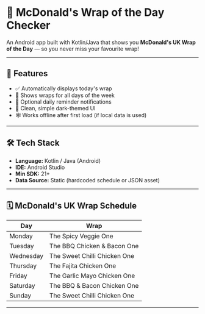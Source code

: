 # 🌯 McDonald's Wrap of the Day Checker

An Android app built with Kotlin/Java that shows you **McDonald's UK Wrap of the Day** — so you never miss your favourite wrap!

---

## 📱 Features

- ✅ Automatically displays today's wrap
- 📆 Shows wraps for all days of the week
- 🔔 Optional daily reminder notifications
- 🌙 Clean, simple dark-themed UI
- 🕸️ Works offline after first load (if local data is used)

---

## 🛠️ Tech Stack

- **Language:** Kotlin / Java (Android)
- **IDE:** Android Studio
- **Min SDK:** 21+
- **Data Source:** Static (hardcoded schedule or JSON asset)

---

## 🗓️ McDonald's UK Wrap Schedule

| Day       | Wrap                          |
|-----------|-------------------------------|
| Monday    | The Spicy Veggie One          |
| Tuesday   | The BBQ Chicken & Bacon One   |
| Wednesday | The Sweet Chilli Chicken One  |
| Thursday  | The Fajita Chicken One        |
| Friday    | The Garlic Mayo Chicken One   |
| Saturday  | The BBQ & Bacon Chicken One   |
| Sunday    | The Sweet Chilli Chicken One  |

---
